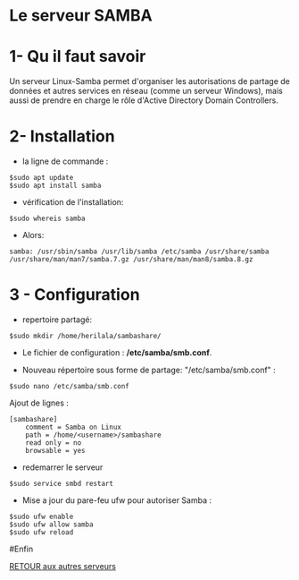 # Le serveur SAMBA

# 1- Qu il faut savoir
Un serveur Linux-Samba permet d'organiser les autorisations de partage de données et autres services en réseau (comme un serveur Windows), mais aussi de prendre en charge le rôle d'Active Directory Domain Controllers.
# 2- Installation
  - la ligne de commande :
```
$sudo apt update
$sudo apt install samba
```
  - vérification de l'installation:
```
$sudo whereis samba
```
  - Alors:
```
samba: /usr/sbin/samba /usr/lib/samba /etc/samba /usr/share/samba /usr/share/man/man7/samba.7.gz /usr/share/man/man8/samba.8.gz
```

# 3 - Configuration
- repertoire partagé:
```
$sudo mkdir /home/herilala/sambashare/
```

  - Le fichier de configuration : **/etc/samba/smb.conf**.

  - Nouveau répertoire sous forme de partage:  "/etc/samba/smb.conf" :

```
$sudo nano /etc/samba/smb.conf
```

Ajout de lignes :
```
[sambashare]
    comment = Samba on Linux
    path = /home/<username>/sambashare
    read only = no
    browsable = yes
```

- redemarrer le serveur
```
$sudo service smbd restart
```
- Mise a jour du pare-feu ufw pour autoriser Samba :
```
$sudo ufw enable   
$sudo ufw allow samba   
$sudo ufw reload   
```
#Enfin

<a href='https://github.com/AinaR07/SYS1-Aina'>RETOUR aux autres serveurs </a>
